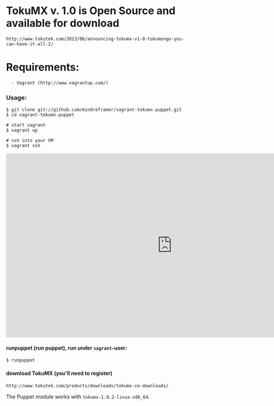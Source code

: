 # TokuMX v. 1.0 is Open Source and available for download

    http://www.tokutek.com/2013/06/announcing-tokumx-v1-0-tokumongo-you-can-have-it-all-2/



# Requirements:

      - Vagrant (http://www.vagrantup.com/)

### Usage:

    $ git clone git://github.com/mindreframer/vagrant-tokumx-puppet.git
    $ cd vagrant-tokumx-puppet

    # start vagrant
    $ vagrant up

    # ssh into your VM
    $ vagrant ssh
    
<iframe border='0' height='502' id='shelr_record_51db32739660807d76000032' scrolling='no' src='http://shelr.tv/records/51db32739660807d76000032/embed' style='border: 0' width='906'></iframe>


#### runpuppet (run  puppet), run under `vagrant`-user:
    $ runpuppet


#### download TokuMX (you'll need to register)

    http://www.tokutek.com/products/downloads/tokumx-ce-downloads/

  The Puppet module  works with `tokumx-1.0.2-linux-x86_64`.
